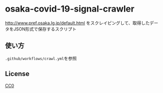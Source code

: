 # osaka-covid-19-signal-crawler

http://www.pref.osaka.lg.jp/default.html をスクレイピングして、取得したデータをJSON形式で保存するスクリプト

## 使い方

`.github/workflows/crawl.yml`を参照

## License

[CC0](https://creativecommons.org/publicdomain/zero/1.0/)
